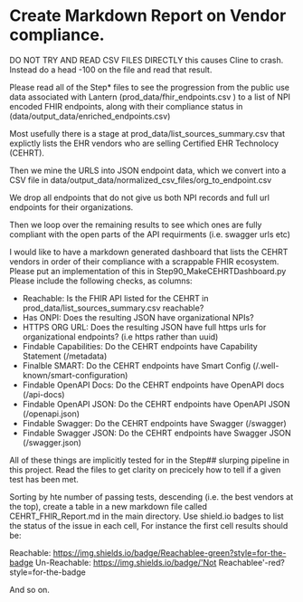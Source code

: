 Create Markdown Report on Vendor compliance. 
=======

DO NOT TRY AND READ CSV FILES DIRECTLY this causes Cline to crash.
Instead do a head -100 on the file and read that result.

Please read all of the Step* files to see the progression from the public use data associated with Lantern (prod_data/fhir_endpoints.csv )
to a list of NPI encoded FHIR endpoints, along with their compliance status in (data/output_data/enriched_endpoints.csv)

Most usefully there is a stage at prod_data/list_sources_summary.csv that explictly lists the EHR vendors who are selling Certified EHR Technolocy (CEHRT).

Then we mine the URLS into JSON endpoint data, which we convert into a CSV file in data/output_data/normalized_csv_files/org_to_endpoint.csv

We drop all endpoints that do not give us both NPI records and full url endpoints for their organizations. 

Then we loop over the remaining results to see which ones are fully compliant with the open parts of the API requirments (i.e. swagger urls etc)

I would like to have a markdown generated dashboard that lists  the CEHRT vendors in order of their compliance with a scrappable FHIR ecosystem.
Please put an implementation of this in Step90_MakeCEHRTDashboard.py
Please include the following checks, as columns: 

* Reachable: Is the FHIR API listed for the CEHRT in prod_data/list_sources_summary.csv reachable?
* Has ONPI: Does the resulting JSON have organizational NPIs?
* HTTPS ORG URL: Does the resulting JSON have full https urls for organizational endpoints? (i.e https rather than uuid)
* Findable Capabilities: Do the CEHRT endpoints have Capability Statement (/metadata)
* Finalble SMART: Do the CEHRT endpoints have Smart Config (/.well-known/smart-configuration)
* Findable OpenAPI Docs: Do the CEHRT endpoints have OpenAPI docs (/api-docs)
* Findable OpenAPI JSON: Do the CEHRT endpoints have OpenAPI JSON (/openapi.json)
* Findable Swagger: Do the CEHRT endpoints have Swagger (/swagger)
* Findable Swagger JSON: Do the CEHRT endpoints have Swagger JSON (/swagger.json)

All of these things are implicitly tested for in the Step## slurping pipeline in this project.
Read the files to get clarity on precicely how to tell if a given test has been met. 

Sorting by hte number of passing tests, descending (i.e. the best vendors at the top), create a table in a new markdown file called CEHRT_FHIR_Report.md in the main directory. 
Use shield.io badges to list the status of the issue in each cell, For instance the first cell results should be: 

Reachable: https://img.shields.io/badge/Reachablee-green?style=for-the-badge
Un-Reachable: https://img.shields.io/badge/'Not Reachablee'-red?style=for-the-badge

And so on. 
